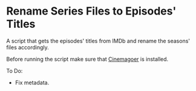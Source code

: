 # Rename Series Files to Episodes' Titles

A script that gets the episodes' titles from IMDb and rename the seasons' files accordingly. 

Before running the script make sure that [Cinemagoer](https://github.com/cinemagoer/cinemagoer) is installed.

To Do:
- Fix metadata.
